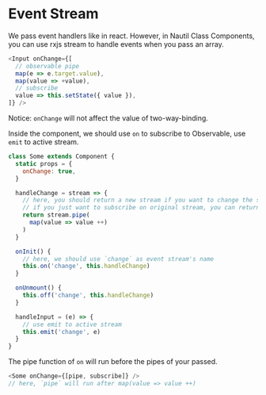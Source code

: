 # Event Stream

We pass event handlers like in react. However, in Nautil Class Components, you can use rxjs stream to handle events when you pass an array.

```js
<Input onChange={[
  // observable pipe
  map(e => e.target.value),
  map(value => +value),
  // subscribe
  value => this.setState({ value }),
]} />
```

Notice: `onChange` will not affect the value of two-way-binding.

Inside the component, we should use `on` to subscribe to Observable, use `emit` to active stream.

```js
class Some extends Component {
  static props = {
    onChange: true,
  }

  handleChange = stream => {
    // here, you should return a new stream if you want to change the stream
    // if you just want to subscribe on original stream, you can return nothing
    return stream.pipe(
      map(value => value ++)
    )
  }

  onInit() {
    // here, we should use `change` as event stream's name
    this.on('change', this.handleChange)
  }

  onUnmount() {
    this.off('change', this.handleChange)
  }

  handleInput = (e) => {
    // use emit to active stream
    this.emit('change', e)
  }
}
```

The pipe function of `on` will run before the pipes of your passed.

```js
<Some onChange={[pipe, subscribe]} />
// here, `pipe` will run after map(value => value ++)
```

